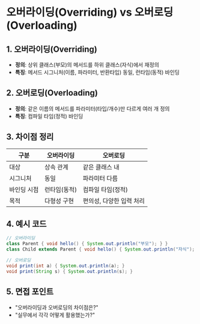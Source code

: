 # 오버라이딩(Overriding) vs 오버로딩(Overloading)

## 1. 오버라이딩(Overriding)
- **정의**: 상위 클래스(부모)의 메서드를 하위 클래스(자식)에서 재정의
- **특징**: 메서드 시그니처(이름, 파라미터, 반환타입) 동일, 런타임(동적) 바인딩

## 2. 오버로딩(Overloading)
- **정의**: 같은 이름의 메서드를 파라미터(타입/개수)만 다르게 여러 개 정의
- **특징**: 컴파일 타임(정적) 바인딩

## 3. 차이점 정리
| 구분         | 오버라이딩                | 오버로딩                  |
|--------------|--------------------------|---------------------------|
| 대상         | 상속 관계                | 같은 클래스 내            |
| 시그니처     | 동일                     | 파라미터 다름             |
| 바인딩 시점  | 런타임(동적)             | 컴파일 타임(정적)         |
| 목적         | 다형성 구현              | 편의성, 다양한 입력 처리  |

## 4. 예시 코드
```java
// 오버라이딩
class Parent { void hello() { System.out.println("부모"); } }
class Child extends Parent { void hello() { System.out.println("자식"); } }

// 오버로딩
void print(int a) { System.out.println(a); }
void print(String s) { System.out.println(s); }
```

## 5. 면접 포인트
- "오버라이딩과 오버로딩의 차이점은?"
- "실무에서 각각 어떻게 활용했는가?" 